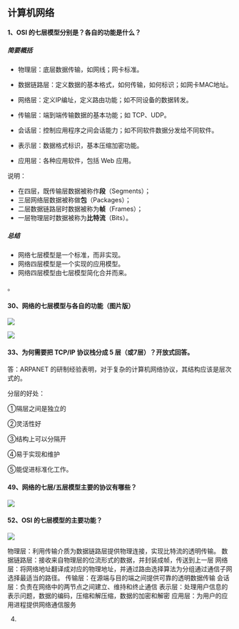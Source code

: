 ## 计算机网络

#### 1、OSI 的七层模型分别是？各自的功能是什么？

##### 简要概括

- 物理层：底层数据传输，如网线；网卡标准。 

- 数据链路层：定义数据的基本格式，如何传输，如何标识；如网卡MAC地址。

- 网络层：定义IP编址，定义路由功能；如不同设备的数据转发。

- 传输层：端到端传输数据的基本功能；如 TCP、UDP。

- 会话层：控制应用程序之间会话能力；如不同软件数据分发给不同软件。

- 表示层：数据格式标识，基本压缩加密功能。

- 应用层：各种应用软件，包括 Web 应用。

说明：

- 在四层，既传输层数据被称作**段**（Segments）；
- 三层网络层数据被称做**包**（Packages）；
- 二层数据链路层时数据被称为**帧**（Frames）；
- 一层物理层时数据被称为**比特流**（Bits）。

##### 总结

- 网络七层模型是一个标准，而非实现。
- 网络四层模型是一个实现的应用模型。
- 网络四层模型由七层模型简化合并而来。







。







#### 30、网络的七层模型与各自的功能（图片版）

![](https://cdn.jsdelivr.net/gh/forthespada/mediaImage1@1.6.4.1/202103/1566808587546.png)

![](https://cdn.jsdelivr.net/gh/forthespada/mediaImage1@1.6.4.1/202103//1566808660890.png)









#### 33、为何需要把 TCP/IP 协议栈分成 5 层（或7层）？开放式回答。

答：ARPANET 的研制经验表明，对于复杂的计算机网络协议，其结构应该是层次式的。

分层的好处：

①隔层之间是独立的

②灵活性好

③结构上可以分隔开

④易于实现和维护

⑤能促进标准化工作。





#### 49、网络的七层/五层模型主要的协议有哪些？

![](https://cdn.jsdelivr.net/gh/forthespada/mediaImage1@1.6.4.5/202103/net-49-1.png)





#### 52、OSI 的七层模型的主要功能？

![](https://cdn.jsdelivr.net/gh/forthespada/mediaImage1@1.6.4.5/202103/net-52-1.png)

物理层：利用传输介质为数据链路层提供物理连接，实现比特流的透明传输。
数据链路层：接收来自物理层的位流形式的数据，并封装成帧，传送到上一层
网络层：将网络地址翻译成对应的物理地址，并通过路由选择算法为分组通过通信子网选择最适当的路径。
传输层：在源端与目的端之间提供可靠的透明数据传输
会话层：负责在网络中的两节点之间建立、维持和终止通信
表示层：处理用户信息的表示问题，数据的编码，压缩和解压缩，数据的加密和解密
应用层：为用户的应用进程提供网络通信服务

4. 





<a id="algorithm"></a>